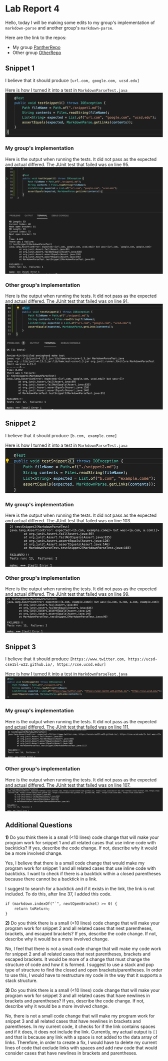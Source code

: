 # Lab Report 4
Hello, today I will be making some edits to my group's implementation of `markdown-parse` and another group's `markdown-parse`.

Here are the link to the repos:
- My group [PantherRepo](https://github.com/AnniePhan02/CSE15L-Panther)
- Other group [OtherRepo](https://github.com/ShashankVenkatramani/markdown-parse/)


## Snippet 1
I believe that it should produce `[url.com, google.com, ucsd.edu]`

Here is how I turned it into a test in `MarkdownParseTest.java`
![Image](lab4.1.png)

### My group's implementation
Here is the output when running the tests. It did not pass as the expected and actual differed. The JUnit test that failed was on line 95.
![Image](lab4.2.png)

### Other group's implementation
Here is the output when running the tests. It did not pass as the expected and actual differed. The JUnit test that failed was on line 91.
![Image](lab4.3.png)


## Snippet 2
I believe that it should produce `[b.com, example.come]`

Here is how I turned it into a test in `MarkdownParseTest.java`
![Image](lab4.4.png)

### My group's implementation
Here is the output when running the tests. It did not pass as the expected and actual differed. The JUnit test that failed was on line 103.
![Image](lab4.5.png)

### Other group's implementation
Here is the output when running the tests. It did not pass as the expected and actual differed. The JUnit test that failed was on line 99.
![Image](lab4.6.png)

## Snippet 3
I believe that it should produce `[https://www.twitter.com, https://ucsd-cse15l-w22.github.io/, https://cse.ucsd.edu/]`

Here is how I turned it into a test in `MarkdownParseTest.java`
![Image](lab4.7.png)

### My group's implementation
Here is the output when running the tests. It did not pass as the expected and actual differed. The JUnit test that failed was on line 111.
![Image](lab4.8.png)

### Other group's implementation
Here is the output when running the tests. It did not pass as the expected and actual differed. The JUnit test that failed was on line 107.
![Image](lab4.9.png)

## Additional Questions
**1)** Do you think there is a small (<10 lines) code change that will make your program work for snippet 1 and all related cases that use inline code with backticks? If yes, describe the code change. If not, describe why it would be a more involved change. 

Yes, I believe that there is a small code change that would make my program work for snippet 1 and all related cases that use inline code with backticks. I want to check if there is a backtick within a closed parentheses because there cannot be a backtick in a link. 

I suggest to search for a backtick and if it exists in the link, the link is not included. To do this, after line 37, I added this code.

```
if (markdown.indexOf("`", nextOpenBracket) >= 0) {
    return toReturn;
}
```

**2)** Do you think there is a small (<10 lines) code change that will make your program work for snippet 2 and all related cases that nest parentheses, brackets, and escaped brackets? If yes, describe the code change. If not, describe why it would be a more involved change.

No, I feel that there is not a small code change that will make my code work for snippet 2 and all related cases that nest parentheses, brackets and escaped brackets. It would be more of a change that must change the structure of code and how it is formed. I suggest to use a stack and pop type of structure to find the closed and open brackets/parentheses. In order to use this, I would have to restructure my code in the way that it supports a stack structure.

**3)** Do you think there is a small (<10 lines) code change that will make your program work for snippet 3 and all related cases that have newlines in brackets and parentheses? If yes, describe the code change. If not, describe why it would be a more involved change.

No, there is not a small code change that will make my program work for snippet 3 and all related cases that have newlines in brackets and parentheses. In my current code, it checks for if the link contains spaces and if it does, it does not include the link. Currently, my actual output is `[]` and that is because any link with a space is not added to the data array of links. Therefore, in order to create a fix, I would have to delete my current lines of code that exclude links with spaces and add new code that would consider cases that have newlines in brackets and parentheses.
